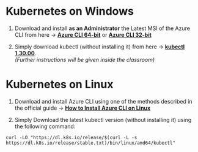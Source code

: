# Kubernetes on Windows

1. Download and install **as an Administrator** the Latest MSI of the Azure CLI from here -> **[Azure CLI 64-bit](https://aka.ms/installazurecliwindowsx64)** or **[Azure CLI 32-bit](https://aka.ms/installazurecliwindows)**

2. Simply download kubectl (without installing it) from here -> **[kubectl 1.30.00](https://dl.k8s.io/release/v1.30.0/bin/windows/amd64/kubectl.exe)**.\
*(Further instructions will be given inside the classroom)*

# 

# Kubernetes on Linux

1. Download and install Azure CLI using one of the methods described in the official guide -> **[How to Install Azure CLI on Linux](https://learn.microsoft.com/en-us/cli/azure/install-azure-cli-linux?pivots=apt)**

2. Simply Download the latest kubectl version (without installing it) using the following command:
```
curl -LO "https://dl.k8s.io/release/$(curl -L -s https://dl.k8s.io/release/stable.txt)/bin/linux/amd64/kubectl"
```
